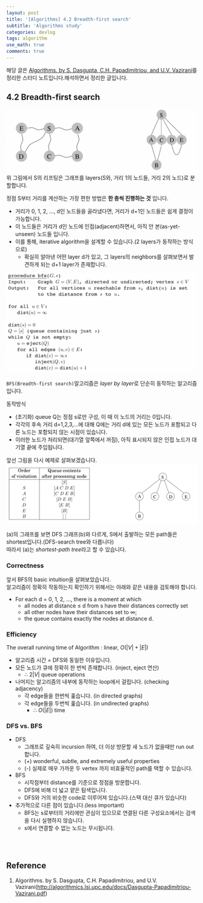 ```yaml
---
layout: post
title: '[Algorithms] 4.2 Breadth-first search'
subtitle: 'Algorithms study'
categories: devlog
tags: algorithm
use_math: true
comments: true
---
```



해당 글은 [Algorithms. by S. Dasgupta, C.H. Papadimitriou, and U.V. Vazirani](http://algorithmics.lsi.upc.edu/docs/Dasgupta-Papadimitriou-Vazirani.pdf)를 정리한 스터디 노트입니다.해석하면서 정리한 글입니다.


## 4.2 Breadth-first search
![img](/assets/img/algorithm/algorithm32.png)
위 그림에서 S의 리프팅은 그래프를 layers(S와, 거리 1의 노드들, 거리 2의 노드)로 분할합니다.

정점 S부터 거리를 계산하는 가장 편한 방법은 **한 층씩 진행하는 것** 입니다.

- 거리가 0, 1, 2, ..., d인 노드들을 골라냈다면, 거리가 d+1인 노드들은 쉽게 결정이 가능합니다.
- 이 노드들은 거리가 d인 노드에 인접(adjacent)하면서, 아직 안 본(as-yet-unseen) 노드들 입니다.
- 이를 통해, iterative algorithm을 설계할 수 있습니다.(2 layers가 동작하는 방식으로)
  - 확실히 알아낸 어떤 layer d가 있고, 그 layers의 neighbors를 살펴보면서 발견하게 되는 d+1 layer가 존재합니다.

![img](/assets/img/algorithm/algorithm33.png)

`BFS(Breadth-first search)`알고리즘은 *layer by layer*로 단순히 동작하는 알고리즘입니다.

동작방식
- (초기화) queue Q는 정점 s로만 구성, 이 때 이 노드의 거리는 0입니다.
- 각각의 후속 거리 d=1,2,3,...에 대해 Q에는 거리 d에 있는 모든 노드가 포함되고 다른 노드는 포함되지 않는 시점이 있습니다.
- 이러한 노드가 처리되면(대기열 앞쪽에서 꺼짐), 아직 표시되지 않은 인접 노드가 대기열 끝에 주입됩니다.

앞선 그림을 다시 예제로 살펴보겠습니다.
![img](/assets/img/algorithm/algorithm34.png)

(a)의 그래프를 보면 DFS 그래프(b)와 다르게, S에서 출발하는 모든 path들은 shortest입니다.(DFS-search tree와 다릅니다) <br>
따라서 (a)는 *shortest-path tree*라고 할 수 있습니다.

### Correctness
앞서 BFS의 basic intuition을 살펴보았습니다. <br>
알고리즘이 정확히 작동하는지 확인하기 위해서는 아래와 같은 내용을 검토해야 합니다.
- For each d = 0, 1, 2, ..., there is a moment at which
  - all nodes at distance ≤ d from s have their distances correctly set
  - all other nodes have their distances set to ∞;
  - the queue contains exactly the nodes at distance d.

### Efficiency
The overall running time of Algorithm : linear, $O(|V|+|E|)$
- 알고리즘 시간 = DFS와 동일한 이유입니다.
- 모든 노드가 큐에 정확히 한 번씩 존재합니다. (inject, eject 연산) 
  - ∴ $2|V|$ queue operations
- 나머지는 알고리즘의 내부에 동작하는 loop에서 걸립니다. (checking adjacency)
  - 각 edge들을 한번씩 훑습니다. (in directed graphs)
  - 각 edge들을 두번씩 훑습니다. (in undirected graphs)
    - ∴ $O(|E|)$ time

### DFS vs. BFS
- DFS
  - 그래프로 깊숙히 incursion 하여, 더 이상 방문할 새 노드가 없을때만 run out 합니다.
  - (+) wonderful, subtle, and extremely useful properties
  - (-) 실제로 매우 가까운 두 vertex 까지 비효율적인 path를 택할 수 있습니다.
- BFS
  - 시작점부터 distance를 기준으로 정점을 방문합니다.
  - DFS에 비해 더 넓고 얕은 탐색입니다.
  - DFS와 거의 비슷한 code로 이루어져 있습니다.(스택 대신 큐가 있습니다)
- 추가적으로 다른 점이 있습니다.(less important)
  - BFS는 s로부터의 거리에만 관심이 있으므로 연결된 다른 구성요소에서는 검색을 다시 실행하지 않습니다.
  - s에서 연결할 수 없는 노드는 무시됩니다.

<br><br>

## Reference
1. Algorithms. by S. Dasgupta, C.H. Papadimitriou, and U.V. Vazirani(http://algorithmics.lsi.upc.edu/docs/Dasgupta-Papadimitriou-Vazirani.pdf)